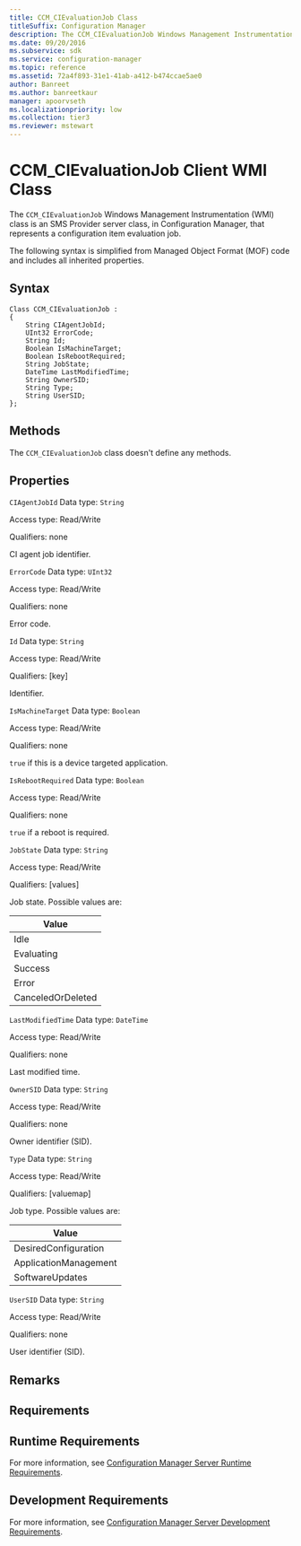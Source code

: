 ```yaml
---
title: CCM_CIEvaluationJob Class
titleSuffix: Configuration Manager
description: The CCM_CIEvaluationJob Windows Management Instrumentation (WMI) class is an SMS Provider server class, in Configuration Manager, that represents a configuration item evaluation job.
ms.date: 09/20/2016
ms.subservice: sdk
ms.service: configuration-manager
ms.topic: reference
ms.assetid: 72a4f893-31e1-41ab-a412-b474ccae5ae0
author: Banreet
ms.author: banreetkaur
manager: apoorvseth
ms.localizationpriority: low
ms.collection: tier3
ms.reviewer: mstewart
---
```

# CCM_CIEvaluationJob Client WMI Class
The `CCM_CIEvaluationJob` Windows Management Instrumentation (WMI) class is an SMS Provider server class, in Configuration Manager, that represents a configuration item evaluation job.

 The following syntax is simplified from Managed Object Format (MOF) code and includes all inherited properties.

## Syntax

```
Class CCM_CIEvaluationJob :
{
    String CIAgentJobId;
    UInt32 ErrorCode;
    String Id;
    Boolean IsMachineTarget;
    Boolean IsRebootRequired;
    String JobState;
    DateTime LastModifiedTime;
    String OwnerSID;
    String Type;
    String UserSID;
};
```

## Methods
 The `CCM_CIEvaluationJob` class doesn't define any methods.

## Properties
 `CIAgentJobId`
 Data type: `String`

 Access type: Read/Write

 Qualifiers: none

 CI agent job identifier.

 `ErrorCode`
 Data type: `UInt32`

 Access type: Read/Write

 Qualifiers: none

 Error code.

 `Id`
 Data type: `String`

 Access type: Read/Write

 Qualifiers: [key]

 Identifier.

 `IsMachineTarget`
 Data type: `Boolean`

 Access type: Read/Write

 Qualifiers: none

 `true` if this is a device targeted application.

 `IsRebootRequired`
 Data type: `Boolean`

 Access type: Read/Write

 Qualifiers: none

 `true` if a reboot is required.

 `JobState`
 Data type: `String`

 Access type: Read/Write

 Qualifiers: [values]

 Job state. Possible values are:

|Value|
|-|
|Idle|
|Evaluating|
|Success|
|Error|
|CanceledOrDeleted|

 `LastModifiedTime`
 Data type: `DateTime`

 Access type: Read/Write

 Qualifiers: none

 Last modified time.

 `OwnerSID`
 Data type: `String`

 Access type: Read/Write

 Qualifiers: none

 Owner identifier (SID).

 `Type`
 Data type: `String`

 Access type: Read/Write

 Qualifiers: [valuemap]

 Job type. Possible values are:

|Value|
|-|
|DesiredConfiguration|
|ApplicationManagement|
|SoftwareUpdates|

 `UserSID`
 Data type: `String`

 Access type: Read/Write

 Qualifiers: none

 User identifier (SID).

## Remarks

## Requirements

## Runtime Requirements
 For more information, see [Configuration Manager Server Runtime Requirements](../../../../../develop/core/reqs/server-runtime-requirements.md).

## Development Requirements
 For more information, see [Configuration Manager Server Development Requirements](../../../../../develop/core/reqs/server-development-requirements.md).
